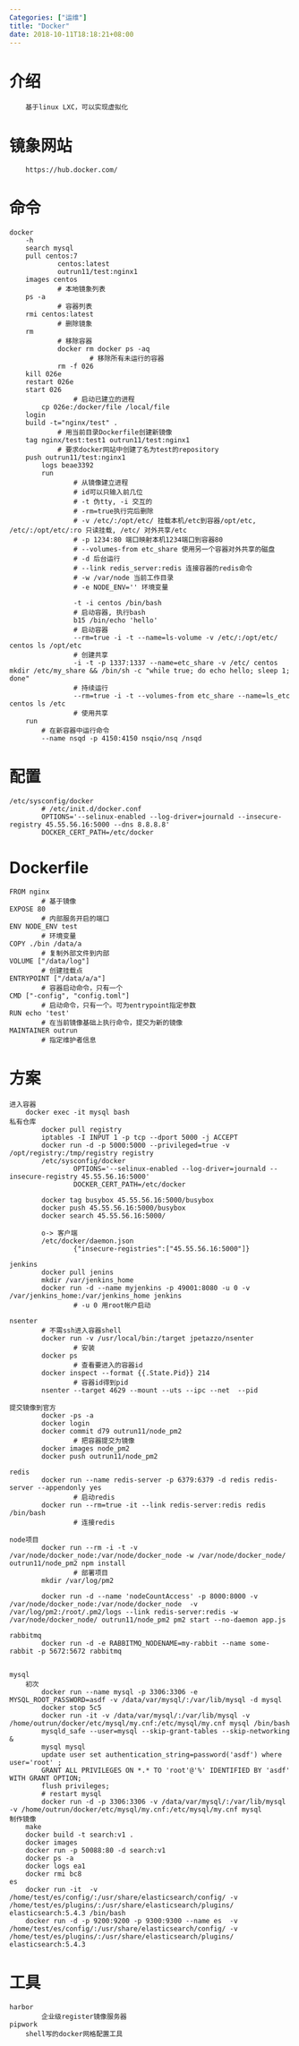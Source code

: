 ```yaml
---
Categories: ["运维"]
title: "Docker"
date: 2018-10-11T18:18:21+08:00
---
```


# 介绍
        基于linux LXC，可以实现虚拟化
# 镜象网站
        https://hub.docker.com/
# 命令
    docker
        -h
        search mysql
        pull centos:7
                centos:latest
                outrun11/test:nginx1
        images centos
                # 本地镜象列表
        ps -a
                # 容器列表
        rmi centos:latest
                # 删除镜象
        rm
                # 移除容器
                docker rm docker ps -aq
                        # 移除所有未运行的容器
                rm -f 026
        kill 026e
        restart 026e
        start 026
                    # 启动已建立的进程
            cp 026e:/docker/file /local/file
        login
        build -t="nginx/test" .
                # 用当前目录Dockerfile创建新镜像
        tag nginx/test:test1 outrun11/test:nginx1
                # 要求docker网站中创建了名为test的repository
        push outrun11/test:nginx1
            logs beae3392
            run
                    # 从镜像建立进程
                    # id可以只输入前几位
                    # -t 伪tty, -i 交互的
                    # -rm=true执行完后删除
                    # -v /etc/:/opt/etc/ 挂载本机/etc到容器/opt/etc, /etc/:/opt/etc/:ro 只读挂载, /etc/ 对外共享/etc
                    # -p 1234:80 端口映射本机1234端口到容器80
                    # --volumes-from etc_share 使用另一个容器对外共享的磁盘
                    # -d 后台运行
                    # --link redis_server:redis 连接容器的redis命令
                    # -w /var/node 当前工作目录
                    # -e NODE_ENV='' 环境变量

                    -t -i centos /bin/bash
                    # 启动容器, 执行bash
                    b15 /bin/echo 'hello'
                    # 启动容器
                    --rm=true -i -t --name=ls-volume -v /etc/:/opt/etc/ centos ls /opt/etc
                    # 创建共享
                    -i -t -p 1337:1337 --name=etc_share -v /etc/ centos mkdir /etc/my_share && /bin/sh -c "while true; do echo hello; sleep 1; done"
                    # 持续运行
                    --rm=true -i -t --volumes-from etc_share --name=ls_etc centos ls /etc
                    # 使用共享
        run
            # 在新容器中运行命令
            --name nsqd -p 4150:4150 nsqio/nsq /nsqd
# 配置
    /etc/sysconfig/docker
            # /etc/init.d/docker.conf
            OPTIONS='--selinux-enabled --log-driver=journald --insecure-registry 45.55.56.16:5000 --dns 8.8.8.8'
            DOCKER_CERT_PATH=/etc/docker
# Dockerfile
    FROM nginx
            # 基于镜像
    EXPOSE 80
            # 内部服务开启的端口
    ENV NODE_ENV test
            # 环境变量
    COPY ./bin /data/a
            # 复制外部文件到内部
    VOLUME ["/data/log"]
            # 创建挂载点
    ENTRYPOINT ["/data/a/a"]
            # 容器启动命令，只有一个
    CMD ["-config", "config.toml"]
            # 启动命令，只有一个。可为entrypoint指定参数
    RUN echo 'test'
            # 在当前镜像基础上执行命令，提交为新的镜像
    MAINTAINER outrun
            # 指定维护者信息
# 方案
    进入容器
        docker exec -it mysql bash
    私有仓库
            docker pull registry
            iptables -I INPUT 1 -p tcp --dport 5000 -j ACCEPT
            docker run -d -p 5000:5000 --privileged=true -v /opt/registry:/tmp/registry registry 
            /etc/sysconfig/docker
                    OPTIONS='--selinux-enabled --log-driver=journald --insecure-registry 45.55.56.16:5000'
                    DOCKER_CERT_PATH=/etc/docker

            docker tag busybox 45.55.56.16:5000/busybox
            docker push 45.55.56.16:5000/busybox
            docker search 45.55.56.16:5000/
            
            o-> 客户端
            /etc/docker/daemon.json
                    {"insecure-registries":["45.55.56.16:5000"]}

    jenkins
            docker pull jenins
            mkdir /var/jenkins_home
            docker run -d --name myjenkins -p 49001:8080 -u 0 -v /var/jenkins_home:/var/jenkins_home jenkins
                    # -u 0 用root帐户启动
            
    nsenter
            # 不需ssh进入容器shell
            docker run -v /usr/local/bin:/target jpetazzo/nsenter
                    # 安装
            docker ps 
                    # 查看要进入的容器id
            docker inspect --format {{.State.Pid}} 214
                    # 容器id得到pid
            nsenter --target 4629 --mount --uts --ipc --net  --pid

    提交镜像到官方
            docker -ps -a
            docker login
            docker commit d79 outrun11/node_pm2
                    # 把容器提交为镜像
            docker images node_pm2
            docker push outrun11/node_pm2

    redis
            docker run --name redis-server -p 6379:6379 -d redis redis-server --appendonly yes
                    # 启动redis
            docker run --rm=true -it --link redis-server:redis redis /bin/bash
                    # 连接redis

    node项目
            docker run --rm -i -t -v /var/node/docker_node:/var/node/docker_node -w /var/node/docker_node/ outrun11/node_pm2 npm install
                    # 部署项目
            mkdir /var/log/pm2

            docker run -d --name 'nodeCountAccess' -p 8000:8000 -v /var/node/docker_node:/var/node/docker_node  -v /var/log/pm2:/root/.pm2/logs --link redis-server:redis -w /var/node/docker_node/ outrun11/node_pm2 pm2 start --no-daemon app.js

    rabbitmq
            docker run -d -e RABBITMQ_NODENAME=my-rabbit --name some-rabbit -p 5672:5672 rabbitmq


    mysql
        初次
            docker run --name mysql -p 3306:3306 -e MYSQL_ROOT_PASSWORD=asdf -v /data/var/mysql/:/var/lib/mysql -d mysql
            docker stop 5c5
            docker run -it -v /data/var/mysql/:/var/lib/mysql -v /home/outrun/docker/etc/mysql/my.cnf:/etc/mysql/my.cnf mysql /bin/bash
            mysqld_safe --user=mysql --skip-grant-tables --skip-networking &
            mysql mysql
            update user set authentication_string=password('asdf') where user='root' ;
            GRANT ALL PRIVILEGES ON *.* TO 'root'@'%' IDENTIFIED BY 'asdf' WITH GRANT OPTION;
            flush privileges;
            # restart mysql
            docker run -d -p 3306:3306 -v /data/var/mysql/:/var/lib/mysql -v /home/outrun/docker/etc/mysql/my.cnf:/etc/mysql/my.cnf mysql
    制作镜像
        make
        docker build -t search:v1 .
        docker images
        docker run -p 50088:80 -d search:v1
        docker ps -a
        docker logs ea1
        docker rmi bc8
    es
        docker run -it  -v /home/test/es/config/:/usr/share/elasticsearch/config/ -v /home/test/es/plugins/:/usr/share/elasticsearch/plugins/ elasticsearch:5.4.3 /bin/bash
        docker run -d -p 9200:9200 -p 9300:9300 --name es  -v /home/test/es/config/:/usr/share/elasticsearch/config/ -v /home/test/es/plugins/:/usr/share/elasticsearch/plugins/ elasticsearch:5.4.3
# 工具
    harbor
            企业级register镜像服务器
    pipwork
        shell写的docker网格配置工具